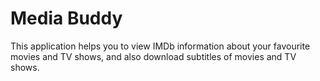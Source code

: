 # Media Buddy
This application helps you to view IMDb information about your favourite movies and TV shows, and also download subtitles of movies and TV shows.
